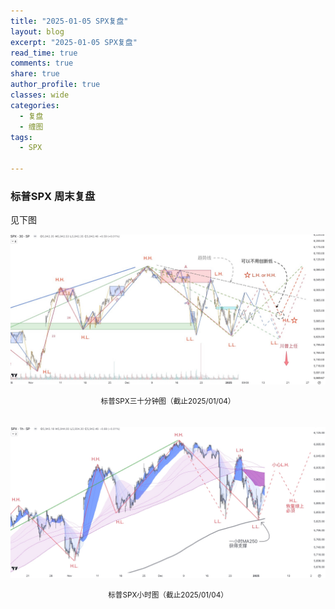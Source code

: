 ```yaml
---
title: "2025-01-05 SPX复盘"
layout: blog
excerpt: "2025-01-05 SPX复盘"
read_time: true
comments: true
share: true
author_profile: true
classes: wide
categories:
  - 复盘
  - 缠图
tags:
  - SPX

---
```


### 标普SPX 周末复盘

见下图

![SPX标普](/assets/images/2025/SPX-20250104-m30-c.jpeg)
<small><center>标普SPX三十分钟图（截止2025/01/04）</center></small>　

![SPX标普](/assets/images/2025/SPX-20250104-hour-c.jpeg)
<small><center>标普SPX小时图（截止2025/01/04）</center></small>　
